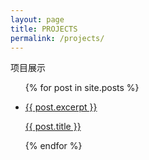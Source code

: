 ```yaml
---
layout: page
title: PROJECTS
permalink: /projects/
---
```


项目展示
<article class="container">
  <ul class="row list-unstyled">
    {% for post in site.posts %}
    <li class="col-md-4">
      <a href="{{ post.url }}">
        <p>{{ post.excerpt }}</p>
        <p>{{ post.title }}</p>
        </a>
    </li>
    {% endfor %}
  </ul>
</article>
